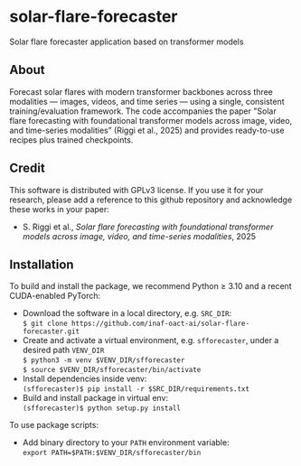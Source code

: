 # solar-flare-forecaster
Solar flare forecaster application based on transformer models

## **About**
Forecast solar flares with modern transformer backbones across three modalities — images, videos, and time series — using a single, consistent training/evaluation framework. The code accompanies the paper "Solar flare forecasting with foundational transformer models across image, video, and time-series modalities” (Riggi et al., 2025) and provides ready-to-use recipes plus trained checkpoints.

## **Credit**
This software is distributed with GPLv3 license. If you use it for your research, please add a reference to this github repository and acknowledge these works in your paper:   

* S. Riggi et al., *Solar flare forecasting with foundational transformer models across image, video, and time-series modalities*, 2025

## **Installation**  

To build and install the package, we recommend Python ≥ 3.10 and a recent CUDA-enabled PyTorch:    

* Download the software in a local directory, e.g. ```SRC_DIR```:   
  ```$ git clone https://github.com/inaf-oact-ai/solar-flare-forecaster.git```   
* Create and activate a virtual environment, e.g. ```sfforecaster```, under a desired path ```VENV_DIR```     
  ```$ python3 -m venv $VENV_DIR/sfforecaster```    
  ```$ source $VENV_DIR/sfforecaster/bin/activate```   
* Install dependencies inside venv:   
  ```(sfforecaster)$ pip install -r $SRC_DIR/requirements.txt```   
* Build and install package in virtual env:   
  ```(sfforecaster)$ python setup.py install```    
       
To use package scripts:

* Add binary directory to your ```PATH``` environment variable:   
  ``` export PATH=$PATH:$VENV_DIR/sfforecaster/bin ```    
